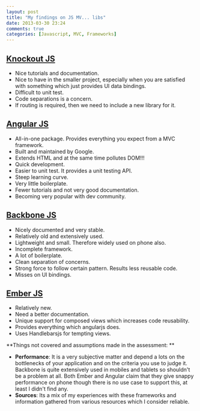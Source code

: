 ```yaml
---
layout: post
title: "My findings on JS MV... libs"
date: 2013-03-30 23:24
comments: true
categories: [Javascript, MVC, Frameworks]
---
```


**[Knockout JS](http://knockoutjs.com/)**
---
* Nice tutorials and documentation.
* Nice to have in the smaller project, especially when you are satisfied with something which just provides UI data bindings.
* Difficult to unit test.
* Code separations is a concern.
* If routing is required, then we need to include a new library for it.

**[Angular JS](http://angularjs.org/)**
---
* All-in-one package. Provides everything you expect from a MVC framework.
* Built and maintained by Google.
* Extends HTML and at the same time pollutes DOM!!!
* Quick development.
* Easier to unit test. It provides a unit testing API.
* Steep learning curve.
* Very little boilerplate.
* Fewer tutorials and not very good documentation.
* Becoming very popular with dev community.

**[Backbone JS](http://backbonejs.org/)**
---
* Nicely documented and very stable.
* Relatively old and extensively used.
* Lightweight and small. Therefore widely used on phone also.
* Incomplete framework.
* A lot of boilerplate.
* Clean separation of concerns.
* Strong force to follow certain pattern. Results less reusable code.
* Misses on UI bindings.

**[Ember JS](http://emberjs.com/)**
---
* Relatively new.
* Need a better documentation.
* Unique support for composed views which increases code reusability.
* Provides everything which angularjs does.
* Uses Handlebarsjs for tempting views.


**Things not covered and assumptions made in the assessment:
**

* **Performance**: It is a very subjective matter and depend a lots on the bottlenecks of your application and on the criteria you use to judge it. Backbone is quite extensively used in mobiles and tablets so shouldn't be a problem at all. Both Ember and Angular claim that they give snappy performance on phone though there is no use case to support this, at least I didn't find any.
* **Sources**: Its a mix of my experiences with these frameworks and information gathered from various resources which I consider reliable.
